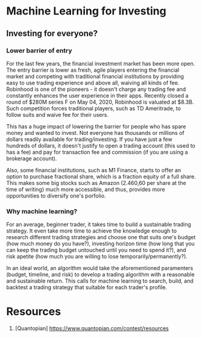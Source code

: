 # Machine Learning for Investing

## Investing for everyone?

### Lower barrier of entry

For the last few years, the financial investment market has been more open. The entry barrier is lower as fresh, agile players entering the financial market and competing with traditional financial institutions by providing easy to use trading experience and above all, waiving all kinds of fee. Robinhood is one of the pioneers - it doesn't charge any trading fee and constantly enhances the user experience in their apps. Recently closed a round of $280M series F on May 04, 2020, Robinhood is valuated at $8.3B. Such competition forces traditional players, such as TD Ameritrade, to follow suits and waive fee for their users.

This has a huge impact of lowering the barrier for people who has spare money and wanted to invest. Not everyone has thousands or millions of dollars readily available for trading/investing. If you have just a few hundreds of dollars, it doesn't justify to open a trading account (this used to has a fee) and pay for transaction fee and commission (if you are using a brokerage account).

Also, some financial institutions, such as M1 Finance, starts to offer an option to purchase fractional share, which is a fraction equity of a full share. This makes some big stocks such as Amazon (2.460,60 per share at the time of writing) much more accessible, and thus, provides more opportunities to diversify one's porfolio.

### Why machine learning?

For an average, beginner trader, it takes time to build a sustainable trading strategy. It even take more time to achieve the knowledge enough to research different trading strategies and choose one that suits one's budget (how much money do you have?), investing horizon time (how long that you can keep the trading budget untouched until you need to spend it?), and risk apetite (how much you are willing to lose temporarily/permanently?).

In an ideal world, an algorithm would take the aforementioned paramenters (budget, timeline, and risk) to develop a trading algorithm with a reasonable and sustainable return. This calls for machine learning to search, build, and backtest a trading strategy that suitable for each trader's profile.

# Resources
1. [Quantopian] https://www.quantopian.com/contest/resources
